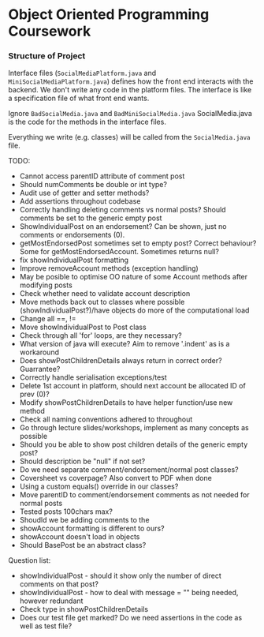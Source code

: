 # Object Oriented Programming Coursework

### Structure of Project
Interface files (`SocialMediaPlatform.java` and `MiniSocialMediaPlatform.java`) defines how the front end interacts with the backend. We don't write any code in the platform files. The interface is like a specification file of what front end wants. 

Ignore `BadSocialMedia.java` and `BadMiniSocialMedia.java`
SocialMedia.java is the code for the methods in the interface files.

Everything we write (e.g. classes) will be called from the `SocialMedia.java` file.

TODO: 
- Cannot access parentID attribute of comment post 
- Should numComments be double or int type?
- Audit use of getter and setter methods? 
- Add assertions throughout codebase
- Correctly handling deleting comments vs normal posts? Should comments be set to the generic empty post
- ShowIndividualPost on an endorsement? Can be shown, just no comments or endorsements (0). 
- getMostEndorsedPost sometimes set to empty post? Correct behaviour? Some for getMostEndorsedAccount. Sometimes returns null?
- fix showIndividualPost formatting 
- Improve removeAccount methods (exception handling)
- May be posible to optimise OO nature of some Account methods after modifying posts
- Check whether need to validate account description 
- Move methods back out to classes where possible (showIndividualPost?)/have objects do more of the computational load
- Change all ==, !=
- Move showIndividualPost to Post class
- Check through all 'for' loops, are they necessary? 
- What version of java will execute? Aim to remove '.indent' as is a workaround 
- Does showPostChildrenDetails always return in correct order? Guarrantee? 
- Correctly handle serialisation exceptions/test
- Delete 1st account in platform, should next account be allocated ID of prev (0)? 
- Modify showPostChildrenDetails to have helper function/use new method
- Check all naming conventions adhered to throughout
- Go through lecture slides/workshops, implement as many concepts as possible 
- Should you be able to show post children details of the generic empty post?
- Should description be "null" if not set? 
- Do we need separate comment/endorsement/normal post classes? 
- Coversheet vs coverpage? Also convert to PDF when done
- Using a custom equals() override in our classes? 
- Move parentID to comment/endorsement comments as not needed for normal posts
- Tested posts 100chars max? 
- Shoudld we be adding comments to the 
- showAccount formatting is different to ours? 
- showAccount doesn't load in objects
- Should BasePost be an abstract class? 


Question list:
- showIndividualPost - should it show only the number of direct comments on that post? 
- showIndividualPost - how to deal with message = "" being needed, however redundant 
- Check type in showPostChildrenDetails
- Does our test file get marked? Do we need assertions in the code as well as test file? 



